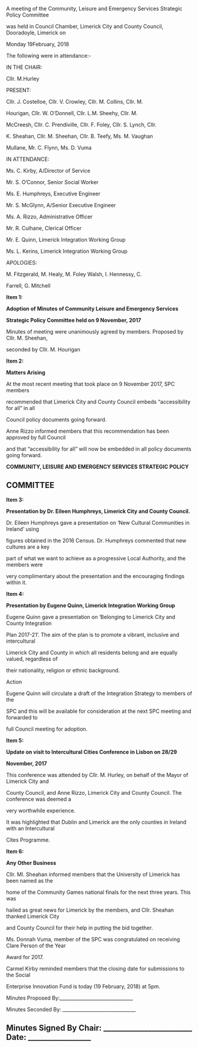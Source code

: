 A meeting of the Community, Leisure and Emergency Services Strategic Policy Committee

was held in Council Chamber, Limerick City and County Council, Dooradoyle, Limerick on

Monday 19February, 2018

The following were in attendance:-

IN THE CHAIR:

Cllr. M.Hurley

PRESENT:

Cllr. J. Costelloe, Cllr. V. Crowley, Cllr. M. Collins, Cllr. M.

Hourigan, Cllr. W. O’Donnell, Cllr. L.M. Sheehy, Cllr. M.

McCreesh, Cllr. C. Prendiville, Cllr. F. Foley, Cllr. S. Lynch, Cllr.

K. Sheahan, Cllr. M. Sheehan, Cllr. B. Teefy, Ms. M. Vaughan

Mullane, Mr. C. Flynn, Ms. D. Vuma

IN ATTENDANCE:

Ms. C. Kirby, A/Director of Service

Mr. S. O’Connor, Senior Social Worker

Ms. E. Humphreys, Executive Engineer

Mr. S. McGlynn, A/Senior Executive Engineer

Ms. A. Rizzo, Administrative Officer

Mr. R. Culhane, Clerical Officer

Mr. E. Quinn, Limerick Integration Working Group

Ms. L. Kerins, Limerick Integration Working Group

APOLOGIES:

M. Fitzgerald, M. Healy, M. Foley Walsh, I. Hennessy, C.

Farrell, G. Mitchell

**Item 1:**

**Adoption of Minutes of Community Leisure and Emergency Services**

**Strategic Policy Committee held on 9 November, 2017**

Minutes of meeting were unanimously agreed by members. Proposed by Cllr. M. Sheehan,

seconded by Cllr. M. Hourigan

**Item 2:**

**Matters Arising**

At the most recent meeting that took place on 9 November 2017, SPC members

recommended that Limerick City and County Council embeds “accessibility for all” in all

Council policy documents going forward.

Anne Rizzo informed members that this recommendation has been approved by full Council

and that “accessibility for all” will now be embedded in all policy documents going forward.

**COMMUNITY, LEISURE AND EMERGENCY SERVICES STRATEGIC POLICY**

**COMMITTEE**
---
**Item 3:**

**Presentation by Dr. Eileen Humphreys, Limerick City and County Council.**

Dr. Eileen Humphreys gave a presentation on ‘New Cultural Communities in Ireland’ using

figures obtained in the 2016 Census. Dr. Humphreys commented that new cultures are a key

part of what we want to achieve as a progressive Local Authority, and the members were

very complimentary about the presentation and the encouraging findings within it.

**Item 4:**

**Presentation by Eugene Quinn, Limerick Integration Working Group**

Eugene Quinn gave a presentation on ‘Belonging to Limerick City and County Integration

Plan 2017-21’. The aim of the plan is to promote a vibrant, inclusive and intercultural

Limerick City and County in which all residents belong and are equally valued, regardless of

their nationality, religion or ethnic background.

Action

Eugene Quinn will circulate a draft of the Integration Strategy to members of the

SPC and this will be available for consideration at the next SPC meeting and forwarded to

full Council meeting for adoption.

**Item 5:**

**Update on visit to Intercultural Cities Conference in Lisbon on 28/29**

**November, 2017**

This conference was attended by Cllr. M. Hurley, on behalf of the Mayor of Limerick City and

County Council, and Anne Rizzo, Limerick City and County Council. The conference was deemed a

very worthwhile experience.

It was highlighted that Dublin and Limerick are the only counties in Ireland with an Intercultural

Cites Programme.

**Item 6:**

**Any Other Business**

Cllr. Ml. Sheahan informed members that the University of Limerick has been named as the

home of the Community Games national finals for the next three years. This was

hailed as great news for Limerick by the members, and Cllr. Sheahan thanked Limerick City

and County Council for their help in putting the bid together.

Ms. Donnah Vuma, member of the SPC was congratulated on receiving Clare Person of the Year

Award for 2017.

Carmel Kirby reminded members that the closing date for submissions to the Social

Enterprise Innovation Fund is today (19 February, 2018) at 5pm.

Minutes Proposed By:\_\_\_\_\_\_\_\_\_\_\_\_\_\_\_\_\_\_\_\_\_\_\_\_\_\_\_\_\_\_\_

Minutes Seconded By: \_\_\_\_\_\_\_\_\_\_\_\_\_\_\_\_\_\_\_\_\_\_\_\_\_\_\_\_\_\_\_

Minutes Signed By Chair: \_\_\_\_\_\_\_\_\_\_\_\_\_\_\_\_\_\_\_\_\_\_\_\_ Date: \_\_\_\_\_\_\_\_\_\_\_\_\_\_\_\_\_
---
